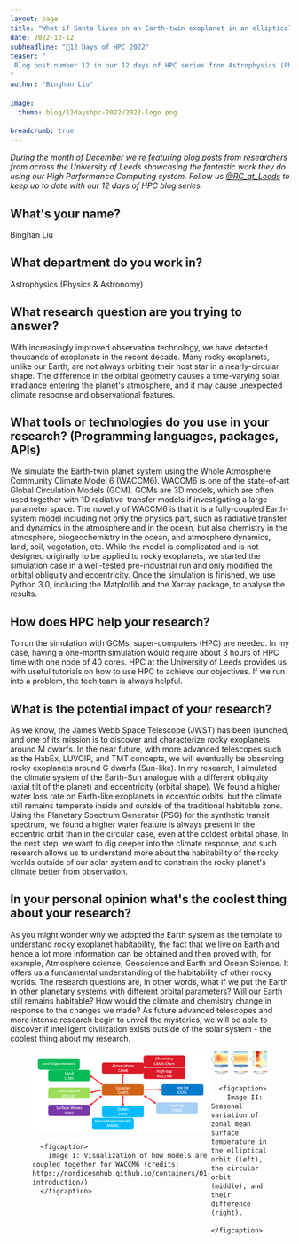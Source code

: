```yaml
---
layout: page
title: "What if Santa lives on an Earth-twin exoplanet in an elliptical orbit?"
date: 2022-12-12
subheadline: "🎄12 Days of HPC 2022"
teaser: "
 Blog post number 12 in our 12 days of HPC series from Astrophysics (Physics & Astronomy)!
"
author: "Binghan Liu"

image:
  thumb: blog/12dayshpc-2022/2022-logo.png

breadcrumb: true
---
```


_During the month of December we're featuring blog posts from researchers from across the University of Leeds showcasing the fantastic work they do using our High Performance Computing system. Follow us [@RC_at_Leeds](https://twitter.com/RC_at_leeds) to keep up to date with our 12 days of HPC blog series._

## What's your name?

Binghan Liu

## What department do you work in?

Astrophysics (Physics & Astronomy)

## What research question are you trying to answer?

With increasingly improved observation technology, we have detected thousands of exoplanets in the recent decade. Many rocky exoplanets, unlike our Earth, are not always orbiting their host star in a nearly-circular shape. The difference in the orbital geometry causes a time-varying solar irradiance entering the planet's atmosphere, and it may cause unexpected climate response and observational features.

## What tools or technologies do you use in your research? (Programming languages, packages, APIs)

We simulate the Earth-twin planet system using the Whole Atmosphere Community Climate Model 6 (WACCM6). WACCM6 is one of the state-of-art Global Circulation Models (GCM). GCMs are 3D models, which are often used together with 1D radiative-transfer models if investigating a large parameter space. The novelty of WACCM6 is that it is a fully-coupled Earth-system model including not only the physics part, such as radiative transfer and dynamics in the atmosphere and in the ocean, but also chemistry in the atmosphere, biogeochemistry in the ocean, and atmosphere dynamics, land, soil, vegetation, etc. While the model is complicated and is not designed originally to be applied to rocky exoplanets, we started the simulation case in a well-tested pre-industrial run and only modified the orbital obliquity and eccentricity. Once the simulation is finished, we use Python 3.0, including the Matplotlib and the Xarray package, to analyse the results.

## How does HPC help your research?

To run the simulation with GCMs, super-computers (HPC) are needed. In my case, having a one-month simulation would require about 3 hours of HPC time with one node of 40 cores. HPC at the University of Leeds provides us with useful tutorials on how to use HPC to achieve our objectives. If we run into a problem, the tech team is always helpful. 

## What is the potential impact of your research?

As we know, the James Webb Space Telescope (JWST) has been launched, and one of its mission is to discover and characterize rocky exoplanets around M dwarfs. In the near future, with more advanced telescopes such as the HabEx, LUVOIR, and TMT concepts, we will eventually be observing rocky exoplanets around G dwarfs (Sun-like). In my research, I simulated the climate system of the Earth-Sun analogue with a different obliquity (axial tilt of the planet) and eccentricity (orbital shape). We found a higher water loss rate on Earth-like exoplanets in eccentric orbits, but the climate still remains temperate inside and outside of the traditional habitable zone. Using the Planetary Spectrum Generator (PSG) for the synthetic transit spectrum, we found a higher water feature is always present in the eccentric orbit than in the circular case, even at the coldest orbital phase. In the next step, we want to dig deeper into the climate response, and such research allows us to understand more about the habitability of the rocky worlds outside of our solar system and to constrain the rocky planet's climate better from observation.

## In your personal opinion what's the coolest thing about your research?

As you might wonder why we adopted the Earth system as the template to understand rocky exoplanet habitability, the fact that we live on Earth and hence a lot more information can be obtained and then proved with, for example, Atmosphere science, Geoscience and Earth and Ocean Science. It offers us a fundamental understanding of the habitability of other rocky worlds. The research questions are, in other words, what if we put the Earth in other planetary systems with different orbital parameters? Will our Earth still remains habitable? How would the climate and chemistry change in response to the changes we made? As future advanced telescopes and more intense research begin to unveil the mysteries, we will be able to discover if intelligent civilization exists outside of the solar system - the coolest thing about my research.






  


<figure>
<div class='column' style='display:flex;'>


  <div class='row'>
    <img src="/images/blog/12dayshpc-2022/cesm_Binghan_Liu.png"
    alt="An organisational diagram of the components of the WACCM6 model" />
    
      
      <figcaption>
        Image I: Visualization of how models are coupled together for WACCM6 (credits: https://nordicesmhub.github.io/containers/01-introduction/)
      </figcaption>    
    
  </div>


  <div class='row'>
    <img src="/images/blog/12dayshpc-2022/TS_season_Binghan_Liu.png"
    alt="A heatmap of variations in zonal surface temperature depending on orbit type" />
    
      
      <figcaption>
        Image II: Seasonal variation of zonal mean surface temperature in the elliptical orbit (left), the circular orbit (middle), and their difference (right).
      </figcaption>    
    
  </div>

</div>

</figure>
